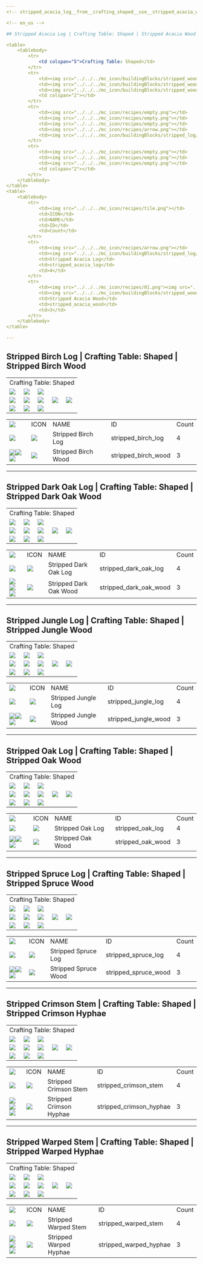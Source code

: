 ```yaml
---
<!-- stripped_acacia_log__from__crafting_shaped__use__stripped_acacia_wood.md -->

<!-- en_us -->

## Stripped Acacia Log | Crafting Table: Shaped | Stripped Acacia Wood

<table>
	<tablebody>
		<tr>
			<td colspan="5">Crafting Table: Shaped</td>
		</tr>
		<tr>
			<td><img src="../../../mc_icon/buildingBlocks/stripped_wood/stripped_acacia_wood.png"></td>
			<td><img src="../../../mc_icon/buildingBlocks/stripped_wood/stripped_acacia_wood.png"></td>
			<td><img src="../../../mc_icon/buildingBlocks/stripped_wood/stripped_acacia_wood.png"></td>
			<td colspan="2"></td>
		</tr>
		<tr>
			<td><img src="../../../mc_icon/recipes/empty.png"></td>
			<td><img src="../../../mc_icon/recipes/empty.png"></td>
			<td><img src="../../../mc_icon/recipes/empty.png"></td>
			<td><img src="../../../mc_icon/recipes/arrow.png"></td>
			<td><img src="../../../mc_icon/buildingBlocks/stripped_log/stripped_acacia_log.png"></td>
		</tr>
		<tr>
			<td><img src="../../../mc_icon/recipes/empty.png"></td>
			<td><img src="../../../mc_icon/recipes/empty.png"></td>
			<td><img src="../../../mc_icon/recipes/empty.png"></td>
			<td colspan="2"></td>
		</tr>
	</tablebody>
</table>
<table>
	<tablebody>
		<tr>
			<td><img src="../../../mc_icon/recipes/tile.png"></td>
			<td>ICON</td>
			<td>NAME</td>
			<td>ID</td>
			<td>Count</td>
		</tr>
		<tr>
			<td><img src="../../../mc_icon/recipes/arrow.png"></td>
			<td><img src="../../../mc_icon/buildingBlocks/stripped_log/stripped_acacia_log.png"></td>
			<td>Stripped Acacia Log</td>
			<td>stripped_acacia_log</td>
			<td>4</td>
		</tr>
		<tr>
			<td><img src="../../../mc_icon/recipes/01.png"><img src="../../../mc_icon/recipes/02.png"><img src="../../../mc_icon/recipes/03.png"></td>
			<td><img src="../../../mc_icon/buildingBlocks/stripped_wood/stripped_acacia_wood.png"></td>
			<td>Stripped Acacia Wood</td>
			<td>stripped_acacia_wood</td>
			<td>3</td>
		</tr>
	</tablebody>
</table>

---
```

<!-- stripped_birch_log__from__crafting_shaped__use__stripped_birch_wood.md -->

<!-- en_us -->

## Stripped Birch Log | Crafting Table: Shaped | Stripped Birch Wood

<table>
	<tablebody>
		<tr>
			<td colspan="5">Crafting Table: Shaped</td>
		</tr>
		<tr>
			<td><img src="../../../mc_icon/buildingBlocks/stripped_wood/stripped_birch_wood.png"></td>
			<td><img src="../../../mc_icon/buildingBlocks/stripped_wood/stripped_birch_wood.png"></td>
			<td><img src="../../../mc_icon/buildingBlocks/stripped_wood/stripped_birch_wood.png"></td>
			<td colspan="2"></td>
		</tr>
		<tr>
			<td><img src="../../../mc_icon/recipes/empty.png"></td>
			<td><img src="../../../mc_icon/recipes/empty.png"></td>
			<td><img src="../../../mc_icon/recipes/empty.png"></td>
			<td><img src="../../../mc_icon/recipes/arrow.png"></td>
			<td><img src="../../../mc_icon/buildingBlocks/stripped_log/stripped_birch_log.png"></td>
		</tr>
		<tr>
			<td><img src="../../../mc_icon/recipes/empty.png"></td>
			<td><img src="../../../mc_icon/recipes/empty.png"></td>
			<td><img src="../../../mc_icon/recipes/empty.png"></td>
			<td colspan="2"></td>
		</tr>
	</tablebody>
</table>
<table>
	<tablebody>
		<tr>
			<td><img src="../../../mc_icon/recipes/tile.png"></td>
			<td>ICON</td>
			<td>NAME</td>
			<td>ID</td>
			<td>Count</td>
		</tr>
		<tr>
			<td><img src="../../../mc_icon/recipes/arrow.png"></td>
			<td><img src="../../../mc_icon/buildingBlocks/stripped_log/stripped_birch_log.png"></td>
			<td>Stripped Birch Log</td>
			<td>stripped_birch_log</td>
			<td>4</td>
		</tr>
		<tr>
			<td><img src="../../../mc_icon/recipes/01.png"><img src="../../../mc_icon/recipes/02.png"><img src="../../../mc_icon/recipes/03.png"></td>
			<td><img src="../../../mc_icon/buildingBlocks/stripped_wood/stripped_birch_wood.png"></td>
			<td>Stripped Birch Wood</td>
			<td>stripped_birch_wood</td>
			<td>3</td>
		</tr>
	</tablebody>
</table>

---
<!-- stripped_dark_oak_log__from__crafting_shaped__use__stripped_dark_oak_wood.md -->

<!-- en_us -->

## Stripped Dark Oak Log | Crafting Table: Shaped | Stripped Dark Oak Wood

<table>
	<tablebody>
		<tr>
			<td colspan="5">Crafting Table: Shaped</td>
		</tr>
		<tr>
			<td><img src="../../../mc_icon/buildingBlocks/stripped_wood/stripped_dark_oak_wood.png"></td>
			<td><img src="../../../mc_icon/buildingBlocks/stripped_wood/stripped_dark_oak_wood.png"></td>
			<td><img src="../../../mc_icon/buildingBlocks/stripped_wood/stripped_dark_oak_wood.png"></td>
			<td colspan="2"></td>
		</tr>
		<tr>
			<td><img src="../../../mc_icon/recipes/empty.png"></td>
			<td><img src="../../../mc_icon/recipes/empty.png"></td>
			<td><img src="../../../mc_icon/recipes/empty.png"></td>
			<td><img src="../../../mc_icon/recipes/arrow.png"></td>
			<td><img src="../../../mc_icon/buildingBlocks/stripped_log/stripped_dark_oak_log.png"></td>
		</tr>
		<tr>
			<td><img src="../../../mc_icon/recipes/empty.png"></td>
			<td><img src="../../../mc_icon/recipes/empty.png"></td>
			<td><img src="../../../mc_icon/recipes/empty.png"></td>
			<td colspan="2"></td>
		</tr>
	</tablebody>
</table>
<table>
	<tablebody>
		<tr>
			<td><img src="../../../mc_icon/recipes/tile.png"></td>
			<td>ICON</td>
			<td>NAME</td>
			<td>ID</td>
			<td>Count</td>
		</tr>
		<tr>
			<td><img src="../../../mc_icon/recipes/arrow.png"></td>
			<td><img src="../../../mc_icon/buildingBlocks/stripped_log/stripped_dark_oak_log.png"></td>
			<td>Stripped Dark Oak Log</td>
			<td>stripped_dark_oak_log</td>
			<td>4</td>
		</tr>
		<tr>
			<td><img src="../../../mc_icon/recipes/01.png"><img src="../../../mc_icon/recipes/02.png"><img src="../../../mc_icon/recipes/03.png"></td>
			<td><img src="../../../mc_icon/buildingBlocks/stripped_wood/stripped_dark_oak_wood.png"></td>
			<td>Stripped Dark Oak Wood</td>
			<td>stripped_dark_oak_wood</td>
			<td>3</td>
		</tr>
	</tablebody>
</table>

---
<!-- stripped_jungle_log__from__crafting_shaped__use__stripped_jungle_wood.md -->

<!-- en_us -->

## Stripped Jungle Log | Crafting Table: Shaped | Stripped Jungle Wood

<table>
	<tablebody>
		<tr>
			<td colspan="5">Crafting Table: Shaped</td>
		</tr>
		<tr>
			<td><img src="../../../mc_icon/buildingBlocks/stripped_wood/stripped_jungle_wood.png"></td>
			<td><img src="../../../mc_icon/buildingBlocks/stripped_wood/stripped_jungle_wood.png"></td>
			<td><img src="../../../mc_icon/buildingBlocks/stripped_wood/stripped_jungle_wood.png"></td>
			<td colspan="2"></td>
		</tr>
		<tr>
			<td><img src="../../../mc_icon/recipes/empty.png"></td>
			<td><img src="../../../mc_icon/recipes/empty.png"></td>
			<td><img src="../../../mc_icon/recipes/empty.png"></td>
			<td><img src="../../../mc_icon/recipes/arrow.png"></td>
			<td><img src="../../../mc_icon/buildingBlocks/stripped_log/stripped_jungle_log.png"></td>
		</tr>
		<tr>
			<td><img src="../../../mc_icon/recipes/empty.png"></td>
			<td><img src="../../../mc_icon/recipes/empty.png"></td>
			<td><img src="../../../mc_icon/recipes/empty.png"></td>
			<td colspan="2"></td>
		</tr>
	</tablebody>
</table>
<table>
	<tablebody>
		<tr>
			<td><img src="../../../mc_icon/recipes/tile.png"></td>
			<td>ICON</td>
			<td>NAME</td>
			<td>ID</td>
			<td>Count</td>
		</tr>
		<tr>
			<td><img src="../../../mc_icon/recipes/arrow.png"></td>
			<td><img src="../../../mc_icon/buildingBlocks/stripped_log/stripped_jungle_log.png"></td>
			<td>Stripped Jungle Log</td>
			<td>stripped_jungle_log</td>
			<td>4</td>
		</tr>
		<tr>
			<td><img src="../../../mc_icon/recipes/01.png"><img src="../../../mc_icon/recipes/02.png"><img src="../../../mc_icon/recipes/03.png"></td>
			<td><img src="../../../mc_icon/buildingBlocks/stripped_wood/stripped_jungle_wood.png"></td>
			<td>Stripped Jungle Wood</td>
			<td>stripped_jungle_wood</td>
			<td>3</td>
		</tr>
	</tablebody>
</table>

---
<!-- stripped_oak_log__from__crafting_shaped__use__stripped_oak_wood.md -->

<!-- en_us -->

## Stripped Oak Log | Crafting Table: Shaped | Stripped Oak Wood

<table>
	<tablebody>
		<tr>
			<td colspan="5">Crafting Table: Shaped</td>
		</tr>
		<tr>
			<td><img src="../../../mc_icon/buildingBlocks/stripped_wood/stripped_oak_wood.png"></td>
			<td><img src="../../../mc_icon/buildingBlocks/stripped_wood/stripped_oak_wood.png"></td>
			<td><img src="../../../mc_icon/buildingBlocks/stripped_wood/stripped_oak_wood.png"></td>
			<td colspan="2"></td>
		</tr>
		<tr>
			<td><img src="../../../mc_icon/recipes/empty.png"></td>
			<td><img src="../../../mc_icon/recipes/empty.png"></td>
			<td><img src="../../../mc_icon/recipes/empty.png"></td>
			<td><img src="../../../mc_icon/recipes/arrow.png"></td>
			<td><img src="../../../mc_icon/buildingBlocks/stripped_log/stripped_oak_log.png"></td>
		</tr>
		<tr>
			<td><img src="../../../mc_icon/recipes/empty.png"></td>
			<td><img src="../../../mc_icon/recipes/empty.png"></td>
			<td><img src="../../../mc_icon/recipes/empty.png"></td>
			<td colspan="2"></td>
		</tr>
	</tablebody>
</table>
<table>
	<tablebody>
		<tr>
			<td><img src="../../../mc_icon/recipes/tile.png"></td>
			<td>ICON</td>
			<td>NAME</td>
			<td>ID</td>
			<td>Count</td>
		</tr>
		<tr>
			<td><img src="../../../mc_icon/recipes/arrow.png"></td>
			<td><img src="../../../mc_icon/buildingBlocks/stripped_log/stripped_oak_log.png"></td>
			<td>Stripped Oak Log</td>
			<td>stripped_oak_log</td>
			<td>4</td>
		</tr>
		<tr>
			<td><img src="../../../mc_icon/recipes/01.png"><img src="../../../mc_icon/recipes/02.png"><img src="../../../mc_icon/recipes/03.png"></td>
			<td><img src="../../../mc_icon/buildingBlocks/stripped_wood/stripped_oak_wood.png"></td>
			<td>Stripped Oak Wood</td>
			<td>stripped_oak_wood</td>
			<td>3</td>
		</tr>
	</tablebody>
</table>

---
<!-- stripped_spruce_log__from__crafting_shaped__use__stripped_spruce_wood.md -->

<!-- en_us -->

## Stripped Spruce Log | Crafting Table: Shaped | Stripped Spruce Wood

<table>
	<tablebody>
		<tr>
			<td colspan="5">Crafting Table: Shaped</td>
		</tr>
		<tr>
			<td><img src="../../../mc_icon/buildingBlocks/stripped_wood/stripped_spruce_wood.png"></td>
			<td><img src="../../../mc_icon/buildingBlocks/stripped_wood/stripped_spruce_wood.png"></td>
			<td><img src="../../../mc_icon/buildingBlocks/stripped_wood/stripped_spruce_wood.png"></td>
			<td colspan="2"></td>
		</tr>
		<tr>
			<td><img src="../../../mc_icon/recipes/empty.png"></td>
			<td><img src="../../../mc_icon/recipes/empty.png"></td>
			<td><img src="../../../mc_icon/recipes/empty.png"></td>
			<td><img src="../../../mc_icon/recipes/arrow.png"></td>
			<td><img src="../../../mc_icon/buildingBlocks/stripped_log/stripped_spruce_log.png"></td>
		</tr>
		<tr>
			<td><img src="../../../mc_icon/recipes/empty.png"></td>
			<td><img src="../../../mc_icon/recipes/empty.png"></td>
			<td><img src="../../../mc_icon/recipes/empty.png"></td>
			<td colspan="2"></td>
		</tr>
	</tablebody>
</table>
<table>
	<tablebody>
		<tr>
			<td><img src="../../../mc_icon/recipes/tile.png"></td>
			<td>ICON</td>
			<td>NAME</td>
			<td>ID</td>
			<td>Count</td>
		</tr>
		<tr>
			<td><img src="../../../mc_icon/recipes/arrow.png"></td>
			<td><img src="../../../mc_icon/buildingBlocks/stripped_log/stripped_spruce_log.png"></td>
			<td>Stripped Spruce Log</td>
			<td>stripped_spruce_log</td>
			<td>4</td>
		</tr>
		<tr>
			<td><img src="../../../mc_icon/recipes/01.png"><img src="../../../mc_icon/recipes/02.png"><img src="../../../mc_icon/recipes/03.png"></td>
			<td><img src="../../../mc_icon/buildingBlocks/stripped_wood/stripped_spruce_wood.png"></td>
			<td>Stripped Spruce Wood</td>
			<td>stripped_spruce_wood</td>
			<td>3</td>
		</tr>
	</tablebody>
</table>

---
<!-- stripped_crimson_stem__from__crafting_shaped__use__stripped_crimson_hyphae.md -->

<!-- en_us -->

## Stripped Crimson Stem | Crafting Table: Shaped | Stripped Crimson Hyphae

<table>
	<tablebody>
		<tr>
			<td colspan="5">Crafting Table: Shaped</td>
		</tr>
		<tr>
			<td><img src="../../../mc_icon/buildingBlocks/stripped_wood/stripped_crimson_hyphae.png"></td>
			<td><img src="../../../mc_icon/buildingBlocks/stripped_wood/stripped_crimson_hyphae.png"></td>
			<td><img src="../../../mc_icon/buildingBlocks/stripped_wood/stripped_crimson_hyphae.png"></td>
			<td colspan="2"></td>
		</tr>
		<tr>
			<td><img src="../../../mc_icon/recipes/empty.png"></td>
			<td><img src="../../../mc_icon/recipes/empty.png"></td>
			<td><img src="../../../mc_icon/recipes/empty.png"></td>
			<td><img src="../../../mc_icon/recipes/arrow.png"></td>
			<td><img src="../../../mc_icon/buildingBlocks/stripped_log/stripped_crimson_stem.png"></td>
		</tr>
		<tr>
			<td><img src="../../../mc_icon/recipes/empty.png"></td>
			<td><img src="../../../mc_icon/recipes/empty.png"></td>
			<td><img src="../../../mc_icon/recipes/empty.png"></td>
			<td colspan="2"></td>
		</tr>
	</tablebody>
</table>
<table>
	<tablebody>
		<tr>
			<td><img src="../../../mc_icon/recipes/tile.png"></td>
			<td>ICON</td>
			<td>NAME</td>
			<td>ID</td>
			<td>Count</td>
		</tr>
		<tr>
			<td><img src="../../../mc_icon/recipes/arrow.png"></td>
			<td><img src="../../../mc_icon/buildingBlocks/stripped_log/stripped_crimson_stem.png"></td>
			<td>Stripped Crimson Stem</td>
			<td>stripped_crimson_stem</td>
			<td>4</td>
		</tr>
		<tr>
			<td><img src="../../../mc_icon/recipes/01.png"><img src="../../../mc_icon/recipes/02.png"><img src="../../../mc_icon/recipes/03.png"></td>
			<td><img src="../../../mc_icon/buildingBlocks/stripped_wood/stripped_crimson_hyphae.png"></td>
			<td>Stripped Crimson Hyphae</td>
			<td>stripped_crimson_hyphae</td>
			<td>3</td>
		</tr>
	</tablebody>
</table>

---
<!-- stripped_warped_stem__from__crafting_shaped__use__stripped_warped_hyphae.md -->

<!-- en_us -->

## Stripped Warped Stem | Crafting Table: Shaped | Stripped Warped Hyphae

<table>
	<tablebody>
		<tr>
			<td colspan="5">Crafting Table: Shaped</td>
		</tr>
		<tr>
			<td><img src="../../../mc_icon/buildingBlocks/stripped_wood/stripped_warped_hyphae.png"></td>
			<td><img src="../../../mc_icon/buildingBlocks/stripped_wood/stripped_warped_hyphae.png"></td>
			<td><img src="../../../mc_icon/buildingBlocks/stripped_wood/stripped_warped_hyphae.png"></td>
			<td colspan="2"></td>
		</tr>
		<tr>
			<td><img src="../../../mc_icon/recipes/empty.png"></td>
			<td><img src="../../../mc_icon/recipes/empty.png"></td>
			<td><img src="../../../mc_icon/recipes/empty.png"></td>
			<td><img src="../../../mc_icon/recipes/arrow.png"></td>
			<td><img src="../../../mc_icon/buildingBlocks/stripped_log/stripped_warped_stem.png"></td>
		</tr>
		<tr>
			<td><img src="../../../mc_icon/recipes/empty.png"></td>
			<td><img src="../../../mc_icon/recipes/empty.png"></td>
			<td><img src="../../../mc_icon/recipes/empty.png"></td>
			<td colspan="2"></td>
		</tr>
	</tablebody>
</table>
<table>
	<tablebody>
		<tr>
			<td><img src="../../../mc_icon/recipes/tile.png"></td>
			<td>ICON</td>
			<td>NAME</td>
			<td>ID</td>
			<td>Count</td>
		</tr>
		<tr>
			<td><img src="../../../mc_icon/recipes/arrow.png"></td>
			<td><img src="../../../mc_icon/buildingBlocks/stripped_log/stripped_warped_stem.png"></td>
			<td>Stripped Warped Stem</td>
			<td>stripped_warped_stem</td>
			<td>4</td>
		</tr>
		<tr>
			<td><img src="../../../mc_icon/recipes/01.png"><img src="../../../mc_icon/recipes/02.png"><img src="../../../mc_icon/recipes/03.png"></td>
			<td><img src="../../../mc_icon/buildingBlocks/stripped_wood/stripped_warped_hyphae.png"></td>
			<td>Stripped Warped Hyphae</td>
			<td>stripped_warped_hyphae</td>
			<td>3</td>
		</tr>
	</tablebody>
</table>

